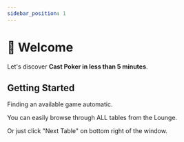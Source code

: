 ```yaml
---
sidebar_position: 1
---
```


# 👋 Welcome

Let's discover **Cast Poker in less than 5 minutes**.


## Getting Started

Finding an available game automatic.

You can easily browse through ALL tables from the Lounge.

Or just click "Next Table" on bottom right of the window.
